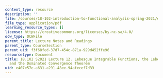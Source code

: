 ```yaml
---
content_type: resource
description: ''
file: /courses/18-102-introduction-to-functional-analysis-spring-2021/e407e57ea631a29148ee94afecef7d33_MIT18_102s21_lec12.pdf
file_type: application/pdf
learning_resource_types: []
license: https://creativecommons.org/licenses/by-nc-sa/4.0/
ocw_type: OCWFile
parent_title: Lecture Notes and Readings
parent_type: CourseSection
parent_uid: f3f68fed-37d7-454c-871a-929d452ffe96
resourcetype: Document
title: 18.102 S2021 Lecture 12. Lebesgue Integrable Functions, the Lebesgue Integral
  and the Dominated Convergence Theorem
uid: e407e57e-a631-a291-48ee-94afecef7d33
---
```


